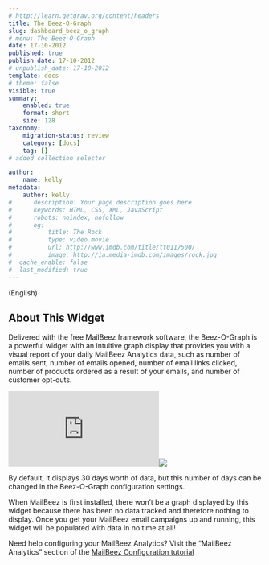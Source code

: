 ```yaml
---
# http://learn.getgrav.org/content/headers
title: The Beez-O-Graph
slug: dashboard_beez_o_graph
# menu: The Beez-O-Graph
date: 17-10-2012
published: true
publish_date: 17-10-2012
# unpublish_date: 17-10-2012
template: docs
# theme: false
visible: true
summary:
    enabled: true
    format: short
    size: 128
taxonomy:
    migration-status: review
    category: [docs]
    tag: []
# added collection selector

author:
    name: kelly
metadata:
    author: kelly
#      description: Your page description goes here
#      keywords: HTML, CSS, XML, JavaScript
#      robots: noindex, nofollow
#      og:
#          title: The Rock
#          type: video.movie
#          url: http://www.imdb.com/title/tt0117500/
#          image: http://ia.media-imdb.com/images/rock.jpg
#  cache_enable: false
#  last_modified: true
---
```


(English)

## About This Widget

Delivered with the free MailBeez framework software, the Beez-O-Graph is a powerful widget with an intuitive graph display that provides you with a visual report of your daily MailBeez Analytics data, such as number of emails sent, number of emails opened, number of email links clicked, number of products ordered as a result of your emails, and number of customer opt-outs.

[![](http://localhost/wordpress_mailbeez_EOL/wp-content/themes/awake/lib/scripts/timthumb/thumb.php?src=http://www.mailbeez.com/images/doc/getting_started/beezograph.png&w=270&h=116&zc=1&q=100 "Beez-O-Graph")](http://www.mailbeez.com/images/doc/getting_started/beezograph.png "Beez-O-Graph")![](http://localhost/wordpress_mailbeez_EOL/wp-content/themes/awake/images/shortcodes/image_shadow.png)

 By default, it displays 30 days worth of data, but this number of days can be changed in the Beez-O-Graph configuration settings.

When MailBeez is first installed, there won’t be a graph displayed by this widget because there has been no data tracked and therefore nothing to display. Once you get your MailBeez email campaigns up and running, this widget will be populated with data in no time at all!

Need help configuring your MailBeez Analytics? Visit the “MailBeez Analytics” section of the [MailBeez Configuration tutorial](http://www.mailbeez.com/documentation/tutorials/mailbeez-comprehensive-configuration-tutorial/)  
  
